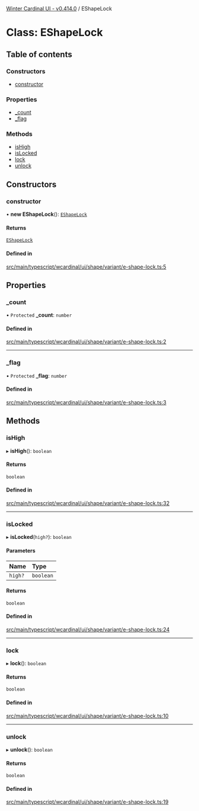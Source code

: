 [Winter Cardinal UI - v0.414.0](../index.md) / EShapeLock

# Class: EShapeLock

## Table of contents

### Constructors

- [constructor](EShapeLock.md#constructor)

### Properties

- [\_count](EShapeLock.md#_count)
- [\_flag](EShapeLock.md#_flag)

### Methods

- [isHigh](EShapeLock.md#ishigh)
- [isLocked](EShapeLock.md#islocked)
- [lock](EShapeLock.md#lock)
- [unlock](EShapeLock.md#unlock)

## Constructors

### constructor

• **new EShapeLock**(): [`EShapeLock`](EShapeLock.md)

#### Returns

[`EShapeLock`](EShapeLock.md)

#### Defined in

[src/main/typescript/wcardinal/ui/shape/variant/e-shape-lock.ts:5](https://github.com/winter-cardinal/winter-cardinal-ui/blob/v0.414.0/src/main/typescript/wcardinal/ui/shape/variant/e-shape-lock.ts#L5)

## Properties

### \_count

• `Protected` **\_count**: `number`

#### Defined in

[src/main/typescript/wcardinal/ui/shape/variant/e-shape-lock.ts:2](https://github.com/winter-cardinal/winter-cardinal-ui/blob/v0.414.0/src/main/typescript/wcardinal/ui/shape/variant/e-shape-lock.ts#L2)

___

### \_flag

• `Protected` **\_flag**: `number`

#### Defined in

[src/main/typescript/wcardinal/ui/shape/variant/e-shape-lock.ts:3](https://github.com/winter-cardinal/winter-cardinal-ui/blob/v0.414.0/src/main/typescript/wcardinal/ui/shape/variant/e-shape-lock.ts#L3)

## Methods

### isHigh

▸ **isHigh**(): `boolean`

#### Returns

`boolean`

#### Defined in

[src/main/typescript/wcardinal/ui/shape/variant/e-shape-lock.ts:32](https://github.com/winter-cardinal/winter-cardinal-ui/blob/v0.414.0/src/main/typescript/wcardinal/ui/shape/variant/e-shape-lock.ts#L32)

___

### isLocked

▸ **isLocked**(`high?`): `boolean`

#### Parameters

| Name | Type |
| :------ | :------ |
| `high?` | `boolean` |

#### Returns

`boolean`

#### Defined in

[src/main/typescript/wcardinal/ui/shape/variant/e-shape-lock.ts:24](https://github.com/winter-cardinal/winter-cardinal-ui/blob/v0.414.0/src/main/typescript/wcardinal/ui/shape/variant/e-shape-lock.ts#L24)

___

### lock

▸ **lock**(): `boolean`

#### Returns

`boolean`

#### Defined in

[src/main/typescript/wcardinal/ui/shape/variant/e-shape-lock.ts:10](https://github.com/winter-cardinal/winter-cardinal-ui/blob/v0.414.0/src/main/typescript/wcardinal/ui/shape/variant/e-shape-lock.ts#L10)

___

### unlock

▸ **unlock**(): `boolean`

#### Returns

`boolean`

#### Defined in

[src/main/typescript/wcardinal/ui/shape/variant/e-shape-lock.ts:19](https://github.com/winter-cardinal/winter-cardinal-ui/blob/v0.414.0/src/main/typescript/wcardinal/ui/shape/variant/e-shape-lock.ts#L19)
